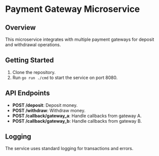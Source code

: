 # Payment Gateway Microservice

## Overview
This microservice integrates with multiple payment gateways for deposit and withdrawal operations.

## Getting Started
1. Clone the repository.
2. Run `go run ./cmd` to start the service on port 8080.

## API Endpoints
- **POST /deposit**: Deposit money.
- **POST /withdraw**: Withdraw money.
- **POST /callback/gateway_a**: Handle callbacks from gateway A.
- **POST /callback/gateway_b**: Handle callbacks from gateway B.

## Logging
The service uses standard logging for transactions and errors.